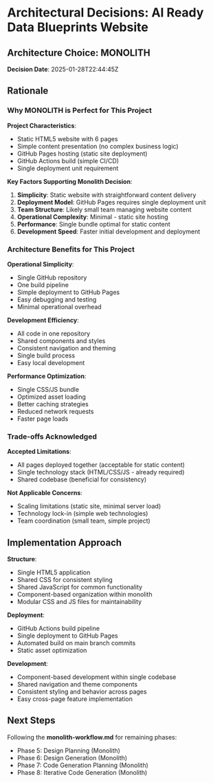 # Architectural Decisions: AI Ready Data Blueprints Website

## Architecture Choice: MONOLITH

**Decision Date**: 2025-01-28T22:44:45Z

## Rationale

### Why MONOLITH is Perfect for This Project

**Project Characteristics**:
- Static HTML5 website with 6 pages
- Simple content presentation (no complex business logic)
- GitHub Pages hosting (static site deployment)
- GitHub Actions build (simple CI/CD)
- Single deployment unit requirement

**Key Factors Supporting Monolith Decision**:

1. **Simplicity**: Static website with straightforward content delivery
2. **Deployment Model**: GitHub Pages requires single deployment unit
3. **Team Structure**: Likely small team managing website content
4. **Operational Complexity**: Minimal - static site hosting
5. **Performance**: Single bundle optimal for static content
6. **Development Speed**: Faster initial development and deployment

### Architecture Benefits for This Project

**Operational Simplicity**:
- Single GitHub repository
- One build pipeline
- Simple deployment to GitHub Pages
- Easy debugging and testing
- Minimal operational overhead

**Development Efficiency**:
- All code in one repository
- Shared components and styles
- Consistent navigation and theming
- Single build process
- Easy local development

**Performance Optimization**:
- Single CSS/JS bundle
- Optimized asset loading
- Better caching strategies
- Reduced network requests
- Faster page loads

### Trade-offs Acknowledged

**Accepted Limitations**:
- All pages deployed together (acceptable for static content)
- Single technology stack (HTML/CSS/JS - already required)
- Shared codebase (beneficial for consistency)

**Not Applicable Concerns**:
- Scaling limitations (static site, minimal server load)
- Technology lock-in (simple web technologies)
- Team coordination (small team, simple project)

## Implementation Approach

**Structure**:
- Single HTML5 application
- Shared CSS for consistent styling
- Shared JavaScript for common functionality
- Component-based organization within monolith
- Modular CSS and JS files for maintainability

**Deployment**:
- GitHub Actions build pipeline
- Single deployment to GitHub Pages
- Automated build on main branch commits
- Static asset optimization

**Development**:
- Component-based development within single codebase
- Shared navigation and theme components
- Consistent styling and behavior across pages
- Easy cross-page feature implementation

## Next Steps

Following the **monolith-workflow.md** for remaining phases:
- Phase 5: Design Planning (Monolith)
- Phase 6: Design Generation (Monolith)
- Phase 7: Code Generation Planning (Monolith)
- Phase 8: Iterative Code Generation (Monolith)